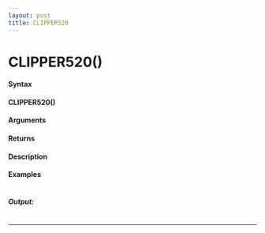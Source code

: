 ```yaml
---
layout: post
title: CLIPPER520
---
```


# CLIPPER520()


#### Syntax

#### CLIPPER520()

#### Arguments

#### Returns

#### Description

#### Examples

```

```

##### Output:

```

```

---